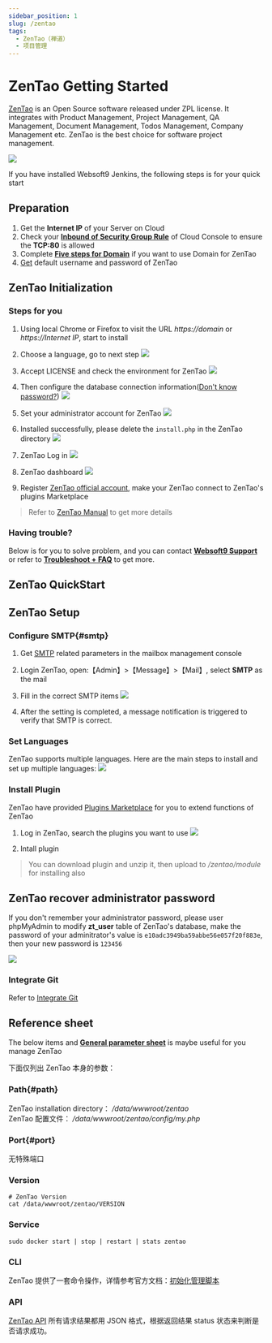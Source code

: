 ```yaml
---
sidebar_position: 1
slug: /zentao
tags:
  - ZenTao（禅道）
  - 项目管理
---
```


# ZenTao Getting Started

[ZenTao](https://www.zentao.pm)  is an Open Source software released under ZPL license. It integrates with Product Management, Project Management, QA Management, Document Management, Todos Management, Company Management etc. ZenTao is the best choice for software project management.

![](https://libs.websoft9.com/Websoft9/DocsPicture/en/zentao/zentao-gui-websoft9.png)

If you have installed Websoft9 Jenkins, the following steps is for your quick start

## Preparation

1. Get the **Internet IP** of your Server on Cloud
2. Check your **[Inbound of Security Group Rule](./administrator/firewall#security)** of Cloud Console to ensure the **TCP:80** is allowed
3. Complete **[Five steps for Domain](./administrator/domain_step)** if you want to use Domain for ZenTao
4. [Get](./user/credentials) default username and password of ZenTao

## ZenTao Initialization

### Steps for you

1. Using local Chrome or Firefox to visit the URL *https://domain* or *https://Internet IP*, start to install  

2. Choose a language, go to next step 
   ![](https://libs.websoft9.com/Websoft9/DocsPicture/en/zentao/zentao-installstart-websoft9.png)

3. Accept LICENSE and check the environment for ZenTao
   ![](https://libs.websoft9.com/Websoft9/DocsPicture/en/zentao/zentao-installsyscheck-websoft9.png)

4. Then configure the database connection information([Don't know password?](./user/credentials))
   ![](https://libs.websoft9.com/Websoft9/DocsPicture/en/zentao/zentao-installdbconf-websoft9.png)

5. Set your administrator account for ZenTao
   ![](https://libs.websoft9.com/Websoft9/DocsPicture/en/zentao/zentao-installadmin-websoft9.png)

6. Installed successfully, please delete the `install.php` in the ZenTao directory
   ![](https://libs.websoft9.com/Websoft9/DocsPicture/en/zentao/zentao-installss-websoft9.png)

7. ZenTao Log in
   ![](https://libs.websoft9.com/Websoft9/DocsPicture/en/zentao/zentao-login-websoft9.png)

8. ZenTao dashboard
   ![](https://libs.websoft9.com/Websoft9/DocsPicture/en/zentao/zentao-gui-websoft9.png)

9. Register [ZenTao official account](https://www.zentao.net/user-register.html), make your ZenTao connect to ZenTao's plugins Marketplace

> Refer to [ZenTao Manual](https://www.zentao.pm/book/zentaomanual/) to get more details

### Having trouble?

Below is for you to solve problem, and you can contact **[Websoft9 Support](./helpdesk)** or refer to **[Troubleshoot + FAQ](./faq#setup)** to get more.  

## ZenTao QuickStart

## ZenTao Setup

### Configure SMTP{#smtp}

1. Get [SMTP](./administrator/smtp) related parameters in the mailbox management console

2. Login ZenTao, open:【Admin】>【Message】>【Mail】, select **SMTP** as the mail

3. Fill in the correct SMTP items
    ![](https://libs.websoft9.com/Websoft9/DocsPicture/en/zentao/zentao-smtp-websoft9.png)

4. After the setting is completed, a message notification is triggered to verify that SMTP is correct.

### Set Languages

ZenTao supports multiple languages. Here are the main steps to install and set up multiple languages:
![](https://libs.websoft9.com/Websoft9/DocsPicture/en/zentao/zentao-changelanguage-websoft9.png)

### Install Plugin

ZenTao have provided [Plugins Marketplace](https://www.zentao.net/extension-browse.html) for you to extend functions of ZenTao

1. Log in ZenTao, search the plugins you want to use
   ![](https://libs.websoft9.com/Websoft9/DocsPicture/en/zentao/zentao-dlplugins-websoft9.png)

2. Intall plugin

> You can download plugin and unzip it, then upload to */zentao/module* for installing also

## ZenTao recover administrator password

If you don't remember your administrator password, please user phpMyAdmin to modify **zt_user** table of ZenTao's database, make the password of your adminitrator's value is `e10adc3949ba59abbe56e057f20f883e`, then your new password is `123456`

![](https://libs.websoft9.com/Websoft9/DocsPicture/zh/zentao/zentao-recoverpw-websoft9.png)

### Integrate Git

Refer to [Integrate Git](https://www.zentao.pm/book/zentaomanual/free-open-source-project-management-software-git-105.html)

## Reference sheet

The below items and **[General parameter sheet](./administrator/parameter)** is maybe useful for you manage ZenTao

下面仅列出 ZenTao 本身的参数：

### Path{#path}

ZenTao installation directory： */data/wwwroot/zentao*  
ZenTao 配置文件： */data/wwwroot/zentao/config/my.php*

### Port{#port}

无特殊端口

### Version

```shell
# ZenTao Version
cat /data/wwwroot/zentao/VERSION
```

### Service

```shell
sudo docker start | stop | restart | stats zentao
```

### CLI

ZenTao 提供了一套命令操作，详情参考官方文档：[初始化管理脚本](https://www.zentao.net/book/zentaopmshelp/35.html)

### API

[ZenTao API](https://www.zentao.net/book/api/setting-369.html) 所有请求结果都用 JSON 格式，根据返回结果 status 状态来判断是否请求成功。
